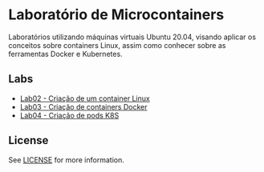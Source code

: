 # Laboratório de Microcontainers
Laboratórios utilizando máquinas virtuais Ubuntu 20.04, visando aplicar os conceitos sobre containers Linux, assim como conhecer sobre as ferramentas Docker e Kubernetes.

## Labs
- [Lab02 - Criação de um container Linux](lab02/README.md)
- [Lab03 - Criação de containers Docker](lab03/README.md)
- [Lab04 - Criação de pods K8S](lab04/README.md)

## License
See [LICENSE](LICENSE) for more information.